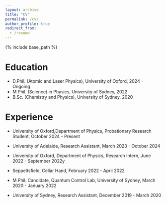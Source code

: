 ```yaml
---
layout: archive
title: "CV"
permalink: /cv/
author_profile: true
redirect_from:
  - /resume
---
```


{% include base_path %}

Education
======
* D.Phil. (Atomic and Laser Physics), University of Oxford, 2024 - Ongoing
* M.Phil. (Science) in Physics, University of Sydney, 2022
* B.Sc. (Chemistry and Physics), University of Sydney, 2020

Experience
======
* University of Oxford,Department of Physics, Probationary Research Student, October 2024 - Present
* University of Adelaide, Research Assistant, March 2023 - October 2024
* University of Oxford, Department of Physics, Research Intern, June 2022 - September 2022y

* Seppeltsfield, Cellar Hand, February 2022 - April 2022
* M.Phil. Candidate, Quantum Control Lab, University of Sydney, March 2020 - January 2022
* University of Sydney, Research Assistant, December 2019 - March 2020
  
